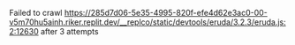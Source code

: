 Failed to crawl https://285d7d06-5e35-4995-820f-efe4d62e3ac0-00-v5m70hu5ainh.riker.replit.dev/__replco/static/devtools/eruda/3.2.3/eruda.js:2:12630 after 3 attempts